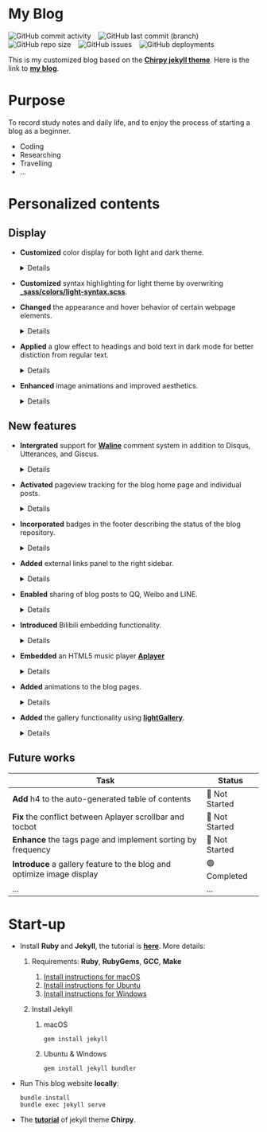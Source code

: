 # My Blog 
<img alt="GitHub commit activity" src="https://img.shields.io/github/commit-activity/m/zoooooone/zoooooone.github.io?label=activity"> &ensp; <img alt="GitHub last commit (branch)" src="https://img.shields.io/github/last-commit/zoooooone/Zoooooone.github.io/main"> &ensp; <img alt="GitHub repo size" src="https://img.shields.io/github/repo-size/zoooooone/zoooooone.github.io"> &ensp; <img alt="GitHub issues" src="https://img.shields.io/github/issues/zoooooone/zoooooone.github.io"> &ensp; <img alt="GitHub deployments" src="https://img.shields.io/github/deployments/zoooooone/zoooooone.github.io/github-pages">

This is my customized blog based on the **[Chirpy jekyll theme](https://github.com/cotes2020/jekyll-theme-chirpy)**. Here is the link to **[my blog](https://zoooooone.github.io/)**.

# Purpose
To record study notes and daily life, and to enjoy the process of starting a blog as a beginner.
- Coding
- Researching
- Travelling
- ...

# Personalized contents
## Display

- **Customized** color display for both light and dark theme. 
  <details>
    <summary> Details </summary>

    - For more details, please check  **[_sass/colors/dark-typography.scss](_sass/colors/dark-typography.scss)** and **[_sass/colors/light-typography.scss](_sass/colors/light-typography.scss)**. 

  </details>

- **Customized** syntax highlighting for light theme by overwriting **[_sass/colors/light-syntax.scss](_sass/colors/light-syntax.scss)**.

- **Changed** the appearance and hover behavior of certain webpage elements.
  
    <details>
    <summary> Details </summary>
    <table>
    
    <thead>
    <tr>
    <th style="text-align: center;"> elements </th><th style="text-align: center;"> source code </th><th style="text-align: center;"> link </th>
    </tr>
    </thead>
    
    <tbody>
    
    <tr>
    <td> post tag button </td>
    <td>
    <b> color: </b>

    ```scss
    .btn.btn-outline-primary {
      &:not(.disabled):hover {
        background-color: #808fb9 !important;
        border-color: var(--backgorund-color) !important;
      }
    } 
    ```

    <b> hover behavior: </b>

    ```scss
    #panel-wrapper {
      .post-tag {
        &:hover {
          transition: all 0.15s ease, transform 0.15s ease;
          transform: scale(1.08);
        }
      }
    }
    ```

    </td>
    <td> <b><a href="_sass/addon/commons.scss">_sass/addon/commons.scss</a></b> </td>
    </tr>
    
    <tr>
    <td> post card </td>
    <td>

    ```scss
    .post-preview {
      &:hover {
        transition: transform 0.3s ease;
        transform: scale(1.02);
        border: 0.1px solid var(--card-hover-border);
        &::before {
          opacity: 0.3;
        }
      }
    }
    ```

    </td>
    <td> <b><a href="_sass/addon/commons.scss">_sass/addon/commons.scss</a></b> </td>
    </tr>

    <tr>
    <td> page link button </td>
    <td>
    
    ```scss
    .pagination {
      .page-item {
        .page-link {
          border-radius: 25%;
          border: 1px solid var(--button-bg);
          background-color: var(--button-bg);

          &:hover {
            transition: transform 0.2s ease;
            transform: scale(1.2);
            background-color: var(--btn-paginator-hover-color);
          }
        }
      }
    }
    ```

    </td>
    <td> <b><a href="_sass/layout/home.scss">_sass/layout/home.scss</a></b> </td>
    </tr>

    <tr>
    <td> share icons </td>
    <td>

    ```scss
    .post-tail-wrapper {
      .share-wrapper {
        .share-icons {
          .fab {
            &.fa-twitter {
              @include btn-sharing-color(rgba(29, 161, 242, 1));
              &:hover {
                @include btn-sharing-color(rgb(113, 201, 255));
              }
            }
            /* ommit the following sections, same as above */
          }
        } /* .share-icons */
        .fas.fa-link {
          @include btn-sharing-color(rgb(14, 182, 16));
          &:hover {
            @include btn-sharing-color(rgb(62, 255, 66));
          }
        }
      } /* .share-wrapper */
    }
    ```

    </td>
    <td> <b><a href="_sass/layout/post.scss">_sass/layout/post.scss</a></b> </td>
    </tr>
    
    </tbody>
    
    </table>
    </details>

- **Applied** a glow effect to headings and bold text in dark mode for better distiction from regular text.
  <details>
    <summary> Details </summary>

    - Modified this part in **[_sass/colors/dark-typography.scss](_sass/colors/dark-typography.scss)**
      ```scss
      #core-wrapper {
        strong {
          text-shadow: 0 0 0.1rem var(--strong-text-color), 0 0 0.05rem var(--strong-text-color);
          color: var(--strong-text-color);
          code {
            text-shadow: none;
          }
        }
        h2 {
          text-shadow: 0 0 0.1rem var(--strong-text-color), 0 0 0.7rem var(--text-color);
        }
        h3 {
          text-shadow: 0 0 0.1rem var(--strong-text-color), 0 0 0.5rem var(--text-color);
        }
        h4 {
          text-shadow: 0 0 0.1rem var(--strong-text-color), 0 0 0.3rem var(--text-color);
        }
        h5 {
          text-shadow: 0 0 0.1rem var(--strong-text-color), 0 0 0.2rem var(--text-color);
        }
      }
      ```

  </details>

- **Enhanced** image animations and improved aesthetics.
  <details>
    <summary> Details </summary>

    - For more details, please check **[_sass/custom/custom-img.scss](_sass/custom/custom-img.scss)**
    - Usage:
      ```html
      <img src="img path" class="custom-img">
      ```

  </details>

## New features

- **Intergrated** support for **[Waline](https://waline.js.org/en/)** comment system in addition to Disqus, Utterances, and Giscus. 
  <details>
    <summary> Details </summary>

    - For more details, please check **[_layouts/page.html](_layouts/page.html)**.  
    - The style customization of Waline is also in **[_sass/colors/dark-typography.scss](_sass/colors/dark-typography.scss)** and **[_sass/colors/light-typography.scss](_sass/colors/light-typography.scss)**.

  </details>

- **Activated** pageview tracking for the blog home page and individual posts.
  <details>
    <summary> Details </summary>

    - This feature requires the introduction of the Waline comment system.
    - Additionally, pageview tracking includes a feature to verify the identity of the blog owner, ensuring that views during presonal browsing or local editting aren't counted.
      - Added a new page for blog owner verification, please check **[_tabs/verification.md](_tabs/verification.md)**.
      - You can use the Web Crypto API to obtain the SHA-256 hash of your custom password and set it in the format below in **[assets/js/setCookie.js](assets/js/setCookie.js)**.
        <br>

        *The hash value of your password can be obtained using the following code:*

        ```javascript
        const password = prompt("Please enter the password: ");
        const msgBuffer = new TextEncoder().encode(password);
        const hashBuffer = await crypto.subtle.digest('SHA-256', msgBuffer);

        const hashArray = Array.from(new Uint8Array(hashBuffer));
        const hashHex = hashArray.map(b => b.toString(16).padStart(2, '0')).join('');
        ```

        ```javascript
        console.log(hashHex);
        ```

    - For more details, please refer to **[this blog post](https://zoooooone.github.io/posts/waline/)**, **[assets/js/pageview.js](assets/js/pageview.js)** and **[_includes/pageview.html](_includes/pageview.html)**.

  </details>

- **Incorporated** badges in the footer describing the status of the blog repository. 
  <details>
    <summary> Details </summary>

    - For more details, please check **[_includes/footer.html](_includes/footer.html)** and `footer` CSS ruleset in **[_sass/addon/commons.scss](_sass/addon/commons.scss)**. 
    - The style of badges comes from **[shields](https://shields.io/)**.

  </details>

- **Added** external links panel to the right sidebar.
  <details>
    <summary> Details </summary>

    - This idea comes from **[Nihil](https://github.com/NichtsHsu/nichtshsu.github.io/tree/master)**.
    - For more details, please check **[_includes/external-links.html](_includes/external-links.html)** and **[_layouts/page.html](_layouts/page.html)**.

  </details>

- **Enabled** sharing of blog posts to QQ, Weibo and LINE. 
  <details>
    <summary> Details </summary>

    - For more details, please check **[_data/share.yml](_data/share.yml)**.

  </details>

- **Introduced** Bilibili embedding functionality.
  <details>
    <summary> Details </summary>

    - Added the capability to embed Bilibili videos directly into blog posts for seamless video integration and a better user experience.
    - For more details, please check **[_includes/embed/bilibili.html](_includes\embed\bilibili.html)**
    - Usage: 
      ```liquid
      {% include embed/bilibili.html id="use the corresponding bv id" %}
      ```

  </details>

- **Embedded** an HTML5 music player **[Aplayer](https://github.com/DIYgod/APlayer)**
  <details>
    <summary> Details </summary>

    - Embedded a versatile, customized music player in the blog, supporting the addition, modification and deletion of songs.
      ```html
      <script src="https://cdnjs.cloudflare.com/ajax/libs/aplayer/1.10.1/APlayer.min.js"></script>
      <script src="https://cdnjs.cloudflare.com/ajax/libs/color-thief/2.3.0/color-thief.umd.js"></script>
      <script src="https://cdn.jsdelivr.net/npm/meting@2.0.1/dist/Meting.min.js"></script>    
      ```
    - Displays album art with progress bar color matching the cover.
    - Supports lyrics display.
    - For more details, please check **[assets/js/APlayer/player.js](assets/js/APlayer/player.js)** and **[_sass/custom/aplayer.scss](_sass/custom/aplayer.scss)**.
    - Usage:
      ```html
      <div id="aplayer"></div>
      <script src="/assets/js/APlayer/player.js"></script>
      ```

  </details>

- **Added** animations to the blog pages.
  <details>
    <summary> Details </summary>

    - For more details, please check **[_sass/custom/animation.scss](_sass/custom/animation.scss)** and **[_includes/animated-background.html](_includes/animated-background.html)** 

  </details>

- **Added** the gallery functionality using **[lightGallery](https://github.com/sachinchoolur/lightGallery)**.
  <details>
    <summary> Details </summary>

    - Installation
      ```html
      <script src="https://cdn.jsdelivr.net/npm/lightgallery@2.7.2/lightgallery.min.js"></script>
      <link href="https://cdn.jsdelivr.net/npm/lightgallery@2.7.2/css/lightgallery-bundle.min.css" rel="stylesheet">
      <script src="https://cdn.jsdelivr.net/npm/lightgallery@2.7.2/plugins/thumbnail/lg-thumbnail.min.js"></script>
      <script src="https://cdn.jsdelivr.net/npm/lightgallery@2.7.2/plugins/zoom/lg-zoom.min.js"></script>
      <script src="https://cdn.jsdelivr.net/npm/lightgallery@2.7.2/plugins/autoplay/lg-autoplay.min.js"></script>
      ```

    - The gallery supports **fullscreen display**, **zoom**, **download**, **autoplay**, **thumbnails**, and more. You can also customize additional features using plugins provided by lightGallery.

    - In **[assets/src/](assets/src/)**, add your own gallery folder and include an `info.json` file in the following format：
      ```json
      [
        {
          "src": "Path to image",
          "title": "The caption of the image",
          "description": "The description of the image"
        }
      ]
      ```

    - For more details, please check **[_includes/gallery.html](_includes/gallery.html)**, **[_sass/custom/gallery.scss](_sass/custom/gallery.scss)** and **[assets/js/gallery.js](assets/js/gallery.js)**.

    - Usage:
      ```liquid
      {% include gallery.html id="Your gallery id" path="Your gallery folder name" %}
      ```

  </details>

## Future works

| Task | Status |
| --- | --- |
| **Add** h4 to the auto-generated table of contents | 🔴 Not Started |
| **Fix** the conflict between Aplayer scrollbar and tocbot | 🔴 Not Started |
| **Enhance** the tags page and implement sorting by frequency | 🔴 Not Started |
| **Introduce** a gallery feature to the blog and optimize image display | 🟢 Completed |
| ... | ... |

# Start-up
- Install **Ruby** and **Jekyll**, the tutorial is **[here](https://jekyllrb.com/docs/installation/)**. More details:
    
    1. Requirements: **Ruby**, **RubyGems**, **GCC**, **Make** 
       1. [Install instructions for macOS](https://jekyllrb.com/docs/installation/macos/)
       2. [Install instructions for Ubuntu](https://jekyllrb.com/docs/installation/ubuntu/)
       3. [Install instructions for Windows](https://jekyllrb.com/docs/installation/windows/)
    
    2. Install Jekyll
       1. macOS
          ```
          gem install jekyll
          ```
       2. Ubuntu & Windows
          ```
          gem install jekyll bundler
          ```

- Run This blog website **locally**:
    ```
    bundle install
    bundle exec jekyll serve
    ```

- The **[tutorial](https://chirpy.cotes.page/posts/getting-started/)** of jekyll theme **Chirpy**.